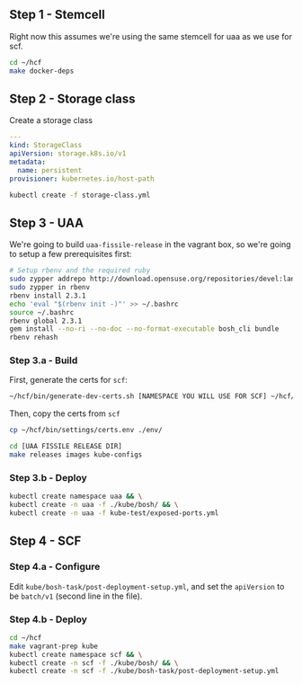 
## Step 1 - Stemcell

Right now this assumes we're using the same stemcell for uaa as we use for scf.

```bash
cd ~/hcf
make docker-deps
```

## Step 2 - Storage class

Create a storage class

```yaml
---
kind: StorageClass
apiVersion: storage.k8s.io/v1
metadata:
  name: persistent
provisioner: kubernetes.io/host-path
```

```bash
kubectl create -f storage-class.yml
```

## Step 3 - UAA

We're going to build `uaa-fissile-release` in the vagrant box, so we're going to
setup a few prerequisites first:

```bash
# Setup rbenv and the required ruby
sudo zypper addrepo http://download.opensuse.org/repositories/devel:languages:ruby:extensions/openSUSE_Leap_42.2/devel:languages:ruby:extensions.repo
sudo zypper in rbenv
rbenv install 2.3.1
echo 'eval "$(rbenv init -)"' >> ~/.bashrc
source ~/.bashrc
rbenv global 2.3.1
gem install --no-ri --no-doc --no-format-executable bosh_cli bundle
rbenv rehash
```

### Step 3.a - Build

First, generate the certs for `scf`:

```bash
~/hcf/bin/generate-dev-certs.sh [NAMESPACE YOU WILL USE FOR SCF] ~/hcf/bin/settings/certs.env  
```

Then, copy the certs from `scf`
```bash
cp ~/hcf/bin/settings/certs.env ./env/
```

```bash
cd [UAA FISSILE RELEASE DIR]
make releases images kube-configs
```

### Step 3.b - Deploy

```bash
kubectl create namespace uaa && \
kubectl create -n uaa -f ./kube/bosh/ && \
kubectl create -n uaa -f kube-test/exposed-ports.yml
```

## Step 4 - SCF

### Step 4.a - Configure

Edit `kube/bosh-task/post-deployment-setup.yml`, and set the `apiVersion` to be
`batch/v1` (second line in the file).

### Step 4.b - Deploy

```bash
cd ~/hcf
make vagrant-prep kube
kubectl create namespace scf && \
kubectl create -n scf -f ./kube/bosh/ && \
kubectl create -n scf -f ./kube/bosh-task/post-deployment-setup.yml
```

